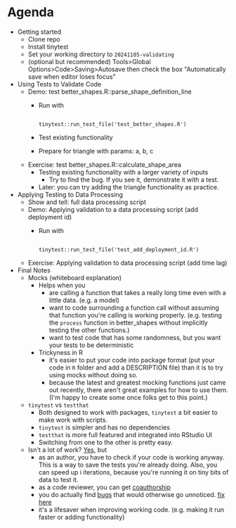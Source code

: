 # Agenda

-   Getting started
    -   Clone repo
    -   Install tinytest
    -   Set your working directory to `20241105-validating`
    -   (optional but recommended) Tools\>Global Options\>Code\>Saving\>Autosave then check the box "Automatically save when editor loses focus"
-   Using Tests to Validate Code
    -   Demo: test better_shapes.R::parse_shape_definition_line
        -   Run with

            ```         

            tinytest::run_test_file('test_better_shapes.R')
            ```

        -   Test existing functionality

        -   Prepare for triangle with params: a, b, c
    -   Exercise: test better_shapes.R::calculate_shape_area
        -   Testing existing functionality with a larger variety of inputs
            -   Try to find the bug. If you see it, demonstrate it with a test.
        -   Later: you can try adding the triangle functionality as practice.
-   Applying Testing to Data Processing
    -   Show and tell: full data processing script
    -   Demo: Applying validation to a data processing script (add deployment id)
        -   Run with

            ```         

            tinytest::run_test_file('test_add_deployment_id.R')
            ```
    -   Exercise: Applying validation to data processing script (add time lag)
-   Final Notes
    -   Mocks (whiteboard explanation)
        -   Helps when you
            -   are calling a function that takes a really long time even with a little data. (e.g. a model)
            -   want to code surrounding a function call without assuming that function you're calling is working properly. (e.g. testing the `process` function in better_shapes without implicitly testing the other functions.)
            -   want to test code that has some randomness, but you want your tests to be deterministic
        -   Trickyness in R
            -   it's easier to put your code into package format (put your code in `R` folder and add a DESCRIPTION file) than it is to try using mocks without doing so.
            -   because the latest and greatest mocking functions just came out recently, there aren't great examples for how to use them. (I'm happy to create some once folks get to this point.)
    -   `tinytest` vs `testthat`
        -   Both designed to work with packages, `tinytest` a bit easier to make work with scripts.
        -   `tinytest` is simpler and has no dependencies
        -   `testthat` is more full featured and integrated into RStudio UI
        -   Switching from one to the other is pretty easy.
    -   Isn't a lot of work? [Yes](https://github.com/pminasandra/bout-duration-distributions/tree/master/tests), but
        -   as an author, you have to check if your code is working anyway. This is a way to save the tests you're already doing. Also, you can speed up i iterations, because you're running it on tiny bits of data to test it.   
        -   as a code reviewer, you can get [coauthorship](https://www.biorxiv.org/content/10.1101/2024.01.20.576411v3)
        -   you do actually find [bugs](https://github.com/pminasandra/bout-duration-distributions/blob/c09931fe68bdcaeb27b349c68c97d441b9943322/simulations/simulator.py#L70-L104) that would otherwise go unnoticed. [fix here](https://github.com/pminasandra/bout-duration-distributions/commit/c535ed4ceb05e3215823c17c655fd0d3c22c09cc)
        -   it's a lifesaver when improving working code. (e.g. making it run faster or adding functionality)
